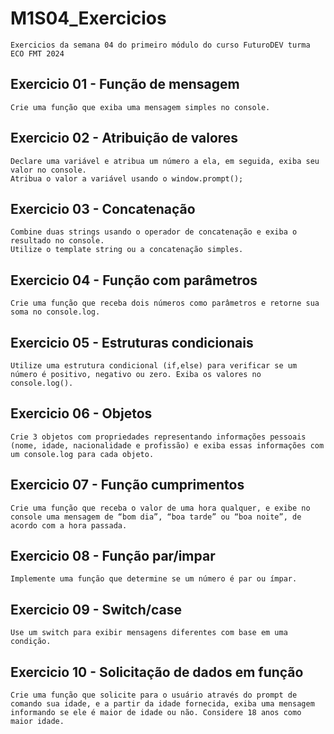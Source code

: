 # M1S04_Exercicios

    Exercicios da semana 04 do primeiro módulo do curso FuturoDEV turma ECO FMT 2024

## Exercicio 01 - Função de mensagem

    Crie uma função que exiba uma mensagem simples no console.

## Exercicio 02 - Atribuição de valores
    Declare uma variável e atribua um número a ela, em seguida, exiba seu valor no console.
    Atribua o valor a variável usando o window.prompt();

## Exercicio 03 - Concatenação

    Combine duas strings usando o operador de concatenação e exiba o resultado no console.
    Utilize o template string ou a concatenação simples.

## Exercicio 04 - Função com parâmetros

    Crie uma função que receba dois números como parâmetros e retorne sua soma no console.log.

## Exercicio 05 - Estruturas condicionais

    Utilize uma estrutura condicional (if,else) para verificar se um número é positivo, negativo ou zero. Exiba os valores no console.log().

## Exercicio 06 - Objetos

    Crie 3 objetos com propriedades representando informações pessoais (nome, idade, nacionalidade e profissão) e exiba essas informações com um console.log para cada objeto.

## Exercicio 07 - Função cumprimentos

    Crie uma função que receba o valor de uma hora qualquer, e exibe no console uma mensagem de “bom dia”, “boa tarde” ou “boa noite”, de acordo com a hora passada.

## Exercicio 08 - Função par/impar

    Implemente uma função que determine se um número é par ou ímpar.

## Exercicio 09 - Switch/case

    Use um switch para exibir mensagens diferentes com base em uma condição.

## Exercicio 10 - Solicitação de dados em função

    Crie uma função que solicite para o usuário através do prompt de comando sua idade, e a partir da idade fornecida, exiba uma mensagem informando se ele é maior de idade ou não. Considere 18 anos como maior idade.